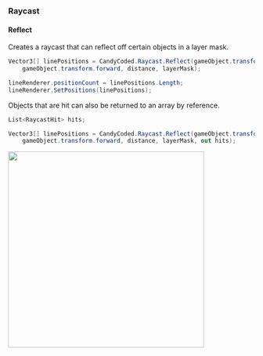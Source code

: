 ### Raycast

#### Reflect

Creates a raycast that can reflect off certain objects in a layer mask.

```csharp
Vector3[] linePositions = CandyCoded.Raycast.Reflect(gameObject.transform.position,
    gameObject.transform.forward, distance, layerMask);

lineRenderer.positionCount = linePositions.Length;
lineRenderer.SetPositions(linePositions);
```

Objects that are hit can also be returned to an array by reference.

```csharp
List<RaycastHit> hits;

Vector3[] linePositions = CandyCoded.Raycast.Reflect(gameObject.transform.position,
    gameObject.transform.forward, distance, layerMask, out hits);
```

<img src="https://media.giphy.com/media/55tArjOMKt3uUQp9KQ/giphy.gif" width="400">
